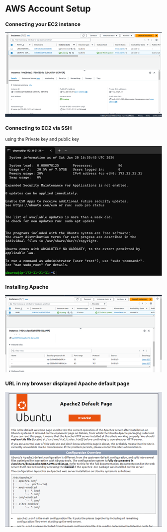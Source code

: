# AWS Account Setup
### Connecting your EC2 instance

![Alt text](<Screenshot 2024-01-20 162614.png>)

### Connecting to EC2 via SSH
using the Private key and public key

![Alt text](<Screenshot 2024-01-20 173101.png>)

### Installing Apache

![Alt text](<Screenshot 2024-02-06 194016.png>)

### URL in my browser displayed Apache default page

![alt text](<Screenshot 2024-02-07 170213.png>)